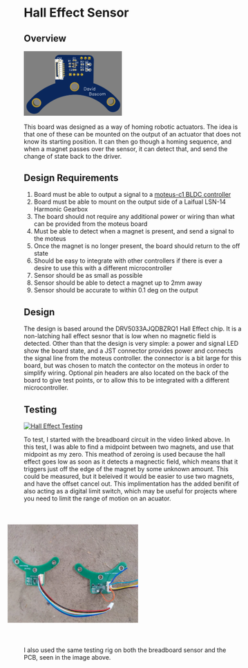 # Hall Effect Sensor #

## Overview ##

<img src="/images/Hall_Effect_3D.png" alt="Old Frame CAD" width="45%" />

This board was designed as a way of homing robotic actuators. The idea is that
one of these can be mounted on the output of an actuator that does not know its
starting position. It can then go though a homing sequence, and when a magnet 
passes over the sensor, it can detect that, and send the change of state back 
to the driver. 

## Design Requirements ##

<ol>
    <li>Board must be able to output a signal to a <a href="https://mjbots.com/products/moteus-c1">moteus-c1 BLDC controller</a></li>
    <li>Board must be able to mount on the output side of a Laifual LSN-14 Harmonic Gearbox</li>
    <li>The board should not require any additional power or wiring than what can be provided from the moteus board</li>
    <li>Must be able to detect when a magnet is present, and send a signal to the moteus</li>
    <li>Once the magnet is no longer present, the board should return to the off state</li>
    <li>Should be easy to integrate with other controllers if there is ever a desire to use this with a different microcontroller</li>
    <li>Sensor should be as small as possible</li>
    <li>Sensor should be able to detect a magnet up to 2mm away</li>
    <li>Sensor should be accurate to within 0.1 deg on the output</li>
</ol>


## Design ##

The design is based around the DRV5033AJQDBZRQ1 Hall Effect chip. It is a non-latching 
hall effect sesnor that is low when no magnetic field is detected. Other than that the 
design is very simple: a power and signal LED show the board state, and a JST connector
provides power and connects the signal line from the moteus controller. the connector is
a bit large for this board, but was chosen to match the contector on the moteus in order 
to simplify wiring. Optional pin headers are also located on the back of the board to 
give test points, or to allow this to be integrated with a different microcontroller. 

## Testing ##

[![Hall Effect Testing](path/to/your-image.png)](https://youtu.be/xiG5vrSRzsc)

To test, I started with the breadboard circuit in the video linked above. In this test,
I was able to find a midpoint between two magnets, and use that midpoint as my zero. 
This meathod of zeroing is used because the hall effect goes low as soon as it detects 
a magnectic field, which means that it triggers just off the edge of the magnet by some 
unknown amount. This could be measured, but it beleived it would be easier to use two 
magnets, and have the offset cancel out. This implimentation has the added benifit of 
also acting as a digital limit switch, which may be useful for projects where you need 
to limit the range of motion on an acuator. 

<img src="/images/Hall_Effect_Real_Board.png" alt="Old Frame CAD" width="45%" style="transform: rotate(90deg);" />

I also used the same testing rig on both the breadboard sensor and the PCB, seen in the 
image above.



